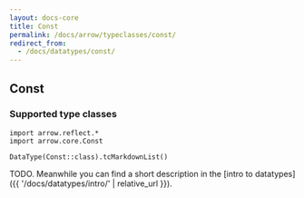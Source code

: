 ```yaml
---
layout: docs-core
title: Const
permalink: /docs/arrow/typeclasses/const/
redirect_from:
  - /docs/datatypes/const/
---
```


## Const




### Supported type classes

```kotlin:ank:replace
import arrow.reflect.*
import arrow.core.Const

DataType(Const::class).tcMarkdownList()
```

TODO. Meanwhile you can find a short description in the [intro to datatypes]({{ '/docs/datatypes/intro/' | relative_url }}).

